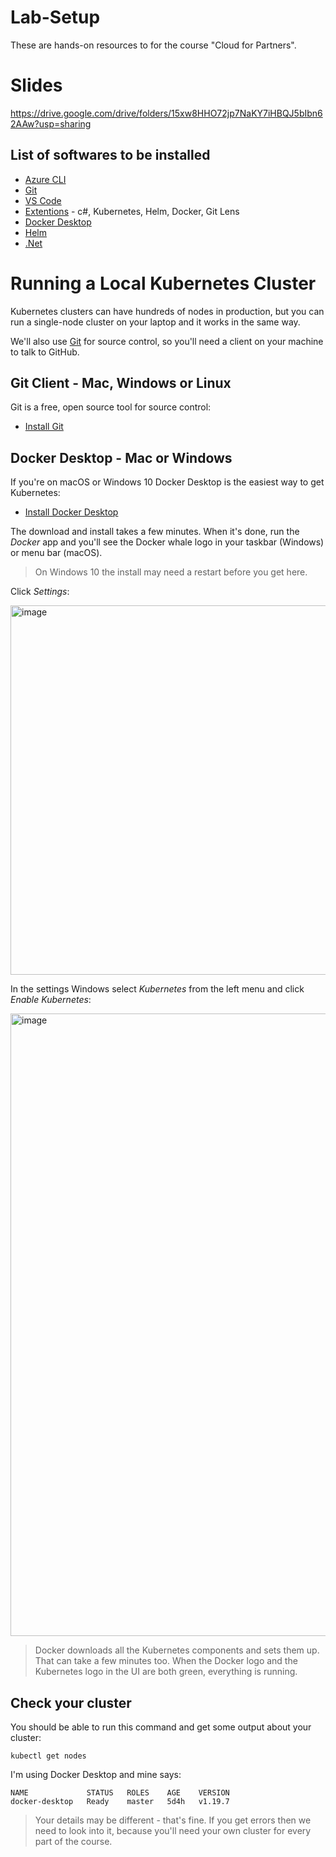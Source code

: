 # Lab-Setup

These are hands-on resources to for the course "Cloud for Partners".

# Slides

https://drive.google.com/drive/folders/15xw8HHO72jp7NaKY7iHBQJ5bIbn62AAw?usp=sharing

## List of softwares to be installed
- [Azure CLI](https://learn.microsoft.com/en-us/cli/azure/install-azure-cli)
- [Git](https://git-scm.com/downloads)
- [VS Code](https://code.visualstudio.com/)
- [Extentions](https://code.visualstudio.com/docs/editor/extension-marketplace) - c#, Kubernetes, Helm, Docker, Git Lens
- [Docker Desktop](https://www.docker.com/products/docker-desktop)
- [Helm](https://helm.sh/docs/intro/install/) 
- [.Net](https://dotnet.microsoft.com/en-us/download)


# Running a Local Kubernetes Cluster

Kubernetes clusters can have hundreds of nodes in production, but you can run a single-node cluster on your laptop and it works in the same way.

We'll also use [Git](https://git-scm.com) for source control, so you'll need a client on your machine to talk to GitHub.

## Git Client - Mac, Windows or Linux

Git is a free, open source tool for source control:

- [Install Git](https://git-scm.com/downloads)


## Docker Desktop - Mac or Windows

If you're on macOS or Windows 10 Docker Desktop is the easiest way to get Kubernetes:

- [Install Docker Desktop](https://www.docker.com/products/docker-desktop)

The download and install takes a few minutes. When it's done, run the _Docker_ app and you'll see the Docker whale logo in your taskbar (Windows) or menu bar (macOS).

> On Windows 10 the install may need a restart before you get here.

Click _Settings_:

<img width="591" alt="image" src="https://user-images.githubusercontent.com/11691661/195954055-f1491bbf-e0da-4f0e-b9bf-261cf655ebf4.png">

In the settings Windows select _Kubernetes_ from the left menu and click _Enable Kubernetes_: 

<img width="996" alt="image" src="https://user-images.githubusercontent.com/11691661/195953987-0422c4bf-c057-4937-a516-5a92ebb5ff8e.png">

> Docker downloads all the Kubernetes components and sets them up. That can take a few minutes too. When the Docker logo and the Kubernetes logo in the UI are both green, everything is running.

## Check your cluster

You should be able to run this command and get some output about your cluster:

```
kubectl get nodes
```

I'm using Docker Desktop and mine says:

```
NAME             STATUS   ROLES    AGE    VERSION
docker-desktop   Ready    master   5d4h   v1.19.7
```

> Your details may be different - that's fine. If you get errors then we need to look into it, because you'll need your own cluster for every part of the course.


